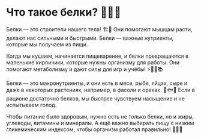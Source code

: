 # Что такое белки? 🍗🥚🧀

Белки — это строители нашего тела! 🏗️💪 Они помогают мышцам расти, делают нас сильными и быстрыми. Белки — важные нутриенты, которые мы получаем из пищи.

Когда мы кушаем, начинается пищеварение, и белки превращаются в маленькие кирпичики, которые нужны организму для работы. Они помогают метаболизму и дают силы для игр и учёбы! ⚡🏃‍♂️📚

Белки — это макронутриенты, и они есть в мясе, рыбе, яйцах, сыре и даже в некоторых растениях, например, в фасоли и орехах. 🍖🐟🥜 Если в рационе достаточно белков, мы быстрее чувствуем насыщение и не испытываем голод.

Чтобы питание было здоровым, нужно есть не только белки, но и жиры, углеводы, витамины и минералы. А ещё важно выбирать пищу с низким гликемическим индексом, чтобы организм работал правильно! 🍏🥦🍚